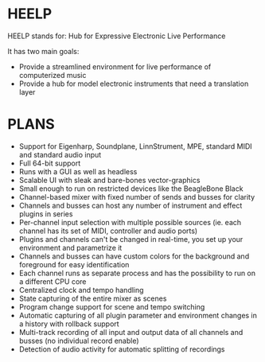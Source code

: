 # HEELP

HEELP stands for:
Hub for Expressive Electronic Live Performance

It has two main goals:
* Provide a streamlined environment for live performance of computerized music
* Provide a hub for model electronic instruments that need a translation layer

# PLANS

* Support for Eigenharp, Soundplane, LinnStrument, MPE, standard MIDI and standard audio input
* Full 64-bit support
* Runs with a GUI as well as headless
* Scalable UI with sleak and bare-bones vector-graphics 
* Small enough to run on restricted devices like the BeagleBone Black
* Channel-based mixer with fixed number of sends and busses for clarity
* Channels and busses can host any number of instrument and effect plugins in series
* Per-channel input selection with multiple possible sources (ie. each channel has its set of MIDI, controller and audio ports)
* Plugins and channels can't be changed in real-time, you set up your environment and parametrize it
* Channels and busses can have custom colors for the background and foreground for easy identification
* Each channel runs as separate process and has the possibility to run on a different CPU core
* Centralized clock and tempo handling
* State capturing of the entire mixer as scenes
* Program change support for scene and tempo switching
* Automatic capturing of all plugin parameter and environment changes in a history with rollback support
* Multi-track recording of all input and output data of all channels and busses (no individual record enable)
* Detection of audio activity for automatic splitting of recordings
